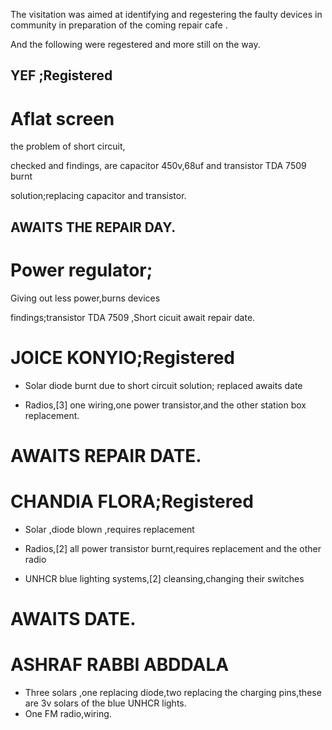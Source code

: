 The visitation was aimed at identifying and regestering the faulty devices in community in preparation of the coming repair cafe .

And the following were regestered and more still on the way.
## YEF ;Registered 
   
   # Aflat screen
   
   the problem of short circuit,
   
   checked and findings, are capacitor 450v,68uf and transistor TDA 7509 burnt
   
   solution;replacing capacitor and transistor.
   
   ## AWAITS THE REPAIR DAY.
  
  # Power regulator;
  
  Giving out less power,burns devices
  
  findings;transistor TDA 7509 ,Short cicuit
   await repair date.
   
   # JOICE KONYIO;Registered
   
   - Solar
   diode burnt due to short circuit
   solution; replaced
   awaits date
   
   - Radios,[3] one wiring,one power transistor,and the other station box replacement.
   # AWAITS REPAIR DATE.
   
   # CHANDIA FLORA;Registered
   
   - Solar ,diode blown ,requires replacement
   
   - Radios,[2]   all power transistor burnt,requires replacement and the other radio 
   
   - UNHCR blue lighting systems,[2] cleansing,changing their switches
   # AWAITS DATE.
   
   # ASHRAF RABBI ABDDALA
   
   - Three solars ,one replacing diode,two replacing the charging pins,these are 3v solars of the blue UNHCR lights.
   - One FM radio,wiring.
   
 
   
  
   
   
   
   
   
  
   
   
   
   
   
   
   
   
   
   
   
 
